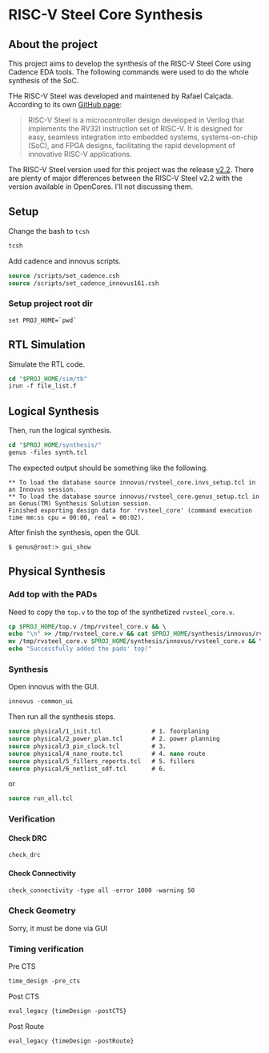 # RISC-V Steel Core Synthesis

## About the project
This project aims to develop the synthesis of the RISC-V Steel Core using Cadence EDA tools.
The following commands were used to do the whole synthesis of the SoC.

THe RISC-V Steel was developed and maintened by Rafael Calçada. According to its own [GitHub page](https://github.com/riscv-steel/riscv-steel):

> RISC-V Steel is a microcontroller design developed in Verilog that implements the RV32I instruction set of RISC-V. It is designed for easy, seamless integration into embedded systems, systems-on-chip (SoC), and FPGA designs, facilitating the rapid development of innovative RISC-V applications.

The RISC-V Steel version used for this project was the release [v2.2](https://github.com/riscv-steel/riscv-steel/releases/tag/v2.2). There are plenty of major differences between the RISC-V Steel v2.2 with the version available in OpenCores. I'll not discussing them.

## Setup

Change the bash to `tcsh`

```bash
tcsh
```

Add cadence and innovus scripts.

```tcsh
source /scripts/set_cadence.csh
source /scripts/set_cadence_innovus161.csh
```

### Setup project root dir

```
set PROJ_HOME=`pwd`
```

## RTL Simulation

Simulate the RTL code.

```csh
cd "$PROJ_HOME/sim/tb"
irun -f file_list.f
```

## Logical Synthesis

Then, run the logical synthesis.

```csh
cd "$PROJ_HOME/synthesis/"
genus -files synth.tcl
```

The expected output should be something like the following.

```result
** To load the database source innovus/rvsteel_core.invs_setup.tcl in an Innovus session.
** To load the database source innovus/rvsteel_core.genus_setup.tcl in an Genus(TM) Synthesis Solution session.
Finished exporting design data for 'rvsteel_core' (command execution time mm:ss cpu = 00:00, real = 00:02).
```

After finish the synthesis, open the GUI.

```console
$ genus@root:> gui_show
```


## Physical Synthesis

### Add top with the PADs

Need to copy the `top.v` to the top of the synthetized `rvsteel_core.v`.

```csh
cp $PROJ_HOME/top.v /tmp/rvsteel_core.v && \
echo "\n" >> /tmp/rvsteel_core.v && cat $PROJ_HOME/synthesis/innovus/rvsteel_core.v >> /tmp/rvsteel_core.v && \
mv /tmp/rvsteel_core.v $PROJ_HOME/synthesis/innovus/rvsteel_core.v && \
echo "Successfully added the pads' top!"
```

### Synthesis

Open innovus with the GUI.

```csh
innovus -common_ui
```

Then run all the synthesis steps.

```csh
source physical/1_init.tcl              # 1. foorplaning
source physical/2_power_plan.tcl        # 2. power planning
source physical/3_pin_clock.tcl         # 3. 
source physical/4_nano_route.tcl        # 4. nano route
source physical/5_fillers_reports.tcl   # 5. fillers 
source physical/6_netlist_sdf.tcl       # 6. 
```

or 

```csh
source run_all.tcl
```

### Verification

#### Check DRC

```csh
check_drc
```

#### Check Connectivity

```csh
check_connectivity -type all -error 1000 -warning 50
```

### Check Geometry

Sorry, it must be done via GUI

### Timing verification

Pre CTS

```csh
time_design -pre_cts
```

Post CTS

```csh
eval_legacy {timeDesign -postCTS}
```

Post Route

```csh
eval_legacy {timeDesign -postRoute}
```
